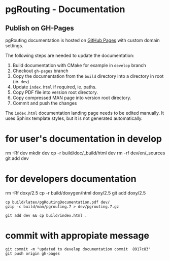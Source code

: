 # pgRouting - Documentation

## Publish on GH-Pages

pgRouting documentation is hosted on [GitHub Pages](http://pages.github.com) with custom domain settings.

The following steps are needed to update the documentation:

1. Build documentation with CMake for example in `develop` branch
2. Checkout `gh-pages` branch
3. Copy the documentation from the `build` directory into a directory in root (ie. `dev`)
4. Update `index.html` if required, ie. paths. 
6. Copy PDF file into version root directory.
7. Copy compressed MAN page into version root directory.
8. Commit and push the changes

The `index.html` documentation landing page needs to be edited manually. 
It uses Sphinx template styles, but it is not generated automatically.


# for user's documentation in develop

rm -Rf dev 
mkdir dev
cp -r build/doc/_build/html dev 
rm -rf dev/en/_sources
git add dev

# for developers documentation
    
rm -Rf doxy/2.5
cp -r build/doxygen/html doxy/2.5
git add doxy/2.5


    cp build/latex/pgRoutingDocumentation.pdf dev/
    gzip -c build/man/pgrouting.7 > dev/pgrouting.7.gz
     
    git add dev && cp build/index.html .

# commit with appropiate message
    git commit -m "updated to develop documentation commit  8917c83"
    git push origin gh-pages
